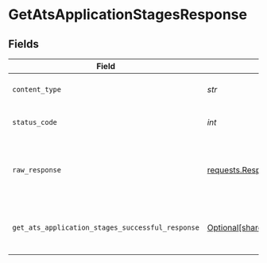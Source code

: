 # GetAtsApplicationStagesResponse


## Fields

| Field                                                                                                                          | Type                                                                                                                           | Required                                                                                                                       | Description                                                                                                                    |
| ------------------------------------------------------------------------------------------------------------------------------ | ------------------------------------------------------------------------------------------------------------------------------ | ------------------------------------------------------------------------------------------------------------------------------ | ------------------------------------------------------------------------------------------------------------------------------ |
| `content_type`                                                                                                                 | *str*                                                                                                                          | :heavy_check_mark:                                                                                                             | HTTP response content type for this operation                                                                                  |
| `status_code`                                                                                                                  | *int*                                                                                                                          | :heavy_check_mark:                                                                                                             | HTTP response status code for this operation                                                                                   |
| `raw_response`                                                                                                                 | [requests.Response](https://requests.readthedocs.io/en/latest/api/#requests.Response)                                          | :heavy_check_mark:                                                                                                             | Raw HTTP response; suitable for custom response parsing                                                                        |
| `get_ats_application_stages_successful_response`                                                                               | [Optional[shared.GetAtsApplicationStagesSuccessfulResponse]](../../models/shared/getatsapplicationstagessuccessfulresponse.md) | :heavy_minus_sign:                                                                                                             | GET /ats/application-stages Successful response                                                                                |